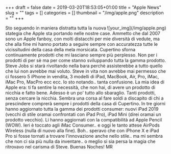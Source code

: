 +++
draft = false
date = 2019-03-20T18:53:05+01:00
title = "Apple News"
slug = ""
tags = []
categories = []
thumbnail = "/img/apple.png"
description = ""
+++
<DIV  style="float:right;">![your_img](/img/apple.png)</DIV>
Sto seguendo in maniera distratta tutta la nuova stategia che Apple sta portando nelle nostre case. Ammetto che dal 2007 sono un Apple fanboy, con molti distacchi per mie diversità di vedute, ma che alla fine mi hanno portato a seguire sempre con accuratezza tutte le vicissitudini della casa della mela morsicata. Cupertino sforna continuamente prodotti che mi lasciano sempre più perplesso. Non per i prodotti di per sè ma per come stanno sviluppando tutta la gamma prodotto. Steve Jobs si starà rivoltando nella bara perchè assisterebbe a tutto quello che lui non avrebbe mai voluto. Steve in vita non avrebbe mai permesso che ci fossero 5 iPhone in vendita, 3 modelli di iPad, MacBook, Air, Pro, iMac, iMac Pro, MacPro ecc ecc. Io sto notando.. tanta confusione.
La mia idea di Apple era: ti fa sentire la necessità, che non hai, di avere un prodotto di nicchia e fatto bene. Adesso è un po' tutto allo sbaraglio. Tanti prodotti, senza cercare la nicchia. Sembra una corsa al fare soldi a discapito di chi a prescindere comprerà sempre i prodotti della casa di Cupertino. In tre giorni hanno aggiornato tutta la gamma dei prodotti consumer: nuovi iPad 2019 (vecchi di stile oramai confrontati con iPad Pro), iPad Mini (direi oramai un prodotto vecchio). Li hanno aggiornati con la compatibilità ad Apple Pencil (WOW). Ieri è toccato agli iMac Consumer.. e oggi le tanto attese AirPods Wireless (nulla di nuovo alla fine).
Boh.. speravo che con iPhone X e iPad Pro si fosse tornati a trovare l'innovazione anche nello stile.. ma mi sembra che non ci sia più nulla da inventare.. o meglio si sia persa la magia che ritrovavo nel carisma di Steve.
Buenas Noches!
MR
